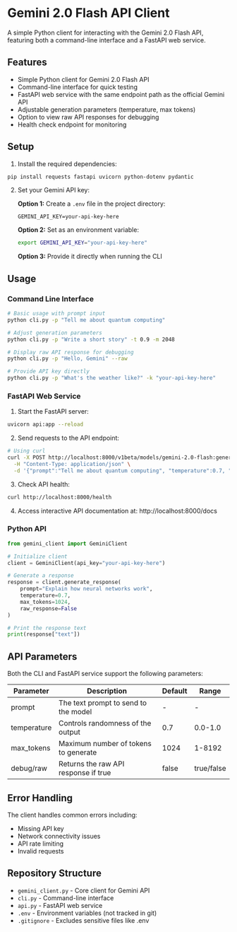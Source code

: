 # Gemini 2.0 Flash API Client

A simple Python client for interacting with the Gemini 2.0 Flash API, featuring both a command-line interface and a FastAPI web service.

## Features

- Simple Python client for Gemini 2.0 Flash API
- Command-line interface for quick testing
- FastAPI web service with the same endpoint path as the official Gemini API
- Adjustable generation parameters (temperature, max tokens)
- Option to view raw API responses for debugging
- Health check endpoint for monitoring

## Setup

1. Install the required dependencies:

```bash
pip install requests fastapi uvicorn python-dotenv pydantic
```

2. Set your Gemini API key:

   **Option 1:** Create a `.env` file in the project directory:
   ```
   GEMINI_API_KEY=your-api-key-here
   ```

   **Option 2:** Set as an environment variable:
   ```bash
   export GEMINI_API_KEY="your-api-key-here"
   ```

   **Option 3:** Provide it directly when running the CLI

## Usage

### Command Line Interface

```bash
# Basic usage with prompt input
python cli.py -p "Tell me about quantum computing"

# Adjust generation parameters
python cli.py -p "Write a short story" -t 0.9 -m 2048

# Display raw API response for debugging
python cli.py -p "Hello, Gemini" --raw

# Provide API key directly
python cli.py -p "What's the weather like?" -k "your-api-key-here"
```

### FastAPI Web Service

1. Start the FastAPI server:

```bash
uvicorn api:app --reload
```

2. Send requests to the API endpoint:

```bash
# Using curl
curl -X POST http://localhost:8000/v1beta/models/gemini-2.0-flash:generateContent \
  -H "Content-Type: application/json" \
  -d '{"prompt":"Tell me about quantum computing", "temperature":0.7, "max_tokens":1024, "debug":false}'
```

3. Check API health:

```bash
curl http://localhost:8000/health
```

4. Access interactive API documentation at: http://localhost:8000/docs

### Python API

```python
from gemini_client import GeminiClient

# Initialize client
client = GeminiClient(api_key="your-api-key-here")

# Generate a response
response = client.generate_response(
    prompt="Explain how neural networks work",
    temperature=0.7,
    max_tokens=1024,
    raw_response=False
)

# Print the response text
print(response["text"])
```

## API Parameters

Both the CLI and FastAPI service support the following parameters:

| Parameter    | Description                                   | Default | Range     |
|--------------|-----------------------------------------------|---------|----------|
| prompt       | The text prompt to send to the model          | -       | -        |
| temperature  | Controls randomness of the output             | 0.7     | 0.0-1.0  |
| max_tokens   | Maximum number of tokens to generate          | 1024    | 1-8192   |
| debug/raw    | Returns the raw API response if true          | false   | true/false |

## Error Handling

The client handles common errors including:
- Missing API key
- Network connectivity issues
- API rate limiting
- Invalid requests

## Repository Structure

- `gemini_client.py` - Core client for Gemini API
- `cli.py` - Command-line interface
- `api.py` - FastAPI web service
- `.env` - Environment variables (not tracked in git)
- `.gitignore` - Excludes sensitive files like .env